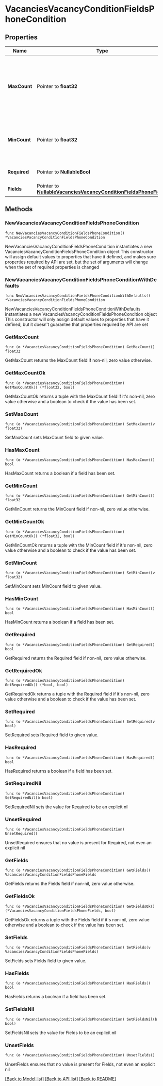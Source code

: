 # VacanciesVacancyConditionFieldsPhoneCondition

## Properties

Name | Type | Description | Notes
------------ | ------------- | ------------- | -------------
**MaxCount** | Pointer to **float32** | Максимальное количество объектов для полей, в которых передается список. Если &#x60;null&#x60; — количество неограниченно | [optional] 
**MinCount** | Pointer to **float32** | Минимальное количество объектов для полей, в которых передается список | [optional] 
**Required** | Pointer to **NullableBool** | Является ли поле необходимым? | [optional] 
**Fields** | Pointer to [**NullableVacanciesVacancyConditionFieldsPhoneFields**](VacanciesVacancyConditionFieldsPhoneFields.md) |  | [optional] 

## Methods

### NewVacanciesVacancyConditionFieldsPhoneCondition

`func NewVacanciesVacancyConditionFieldsPhoneCondition() *VacanciesVacancyConditionFieldsPhoneCondition`

NewVacanciesVacancyConditionFieldsPhoneCondition instantiates a new VacanciesVacancyConditionFieldsPhoneCondition object
This constructor will assign default values to properties that have it defined,
and makes sure properties required by API are set, but the set of arguments
will change when the set of required properties is changed

### NewVacanciesVacancyConditionFieldsPhoneConditionWithDefaults

`func NewVacanciesVacancyConditionFieldsPhoneConditionWithDefaults() *VacanciesVacancyConditionFieldsPhoneCondition`

NewVacanciesVacancyConditionFieldsPhoneConditionWithDefaults instantiates a new VacanciesVacancyConditionFieldsPhoneCondition object
This constructor will only assign default values to properties that have it defined,
but it doesn't guarantee that properties required by API are set

### GetMaxCount

`func (o *VacanciesVacancyConditionFieldsPhoneCondition) GetMaxCount() float32`

GetMaxCount returns the MaxCount field if non-nil, zero value otherwise.

### GetMaxCountOk

`func (o *VacanciesVacancyConditionFieldsPhoneCondition) GetMaxCountOk() (*float32, bool)`

GetMaxCountOk returns a tuple with the MaxCount field if it's non-nil, zero value otherwise
and a boolean to check if the value has been set.

### SetMaxCount

`func (o *VacanciesVacancyConditionFieldsPhoneCondition) SetMaxCount(v float32)`

SetMaxCount sets MaxCount field to given value.

### HasMaxCount

`func (o *VacanciesVacancyConditionFieldsPhoneCondition) HasMaxCount() bool`

HasMaxCount returns a boolean if a field has been set.

### GetMinCount

`func (o *VacanciesVacancyConditionFieldsPhoneCondition) GetMinCount() float32`

GetMinCount returns the MinCount field if non-nil, zero value otherwise.

### GetMinCountOk

`func (o *VacanciesVacancyConditionFieldsPhoneCondition) GetMinCountOk() (*float32, bool)`

GetMinCountOk returns a tuple with the MinCount field if it's non-nil, zero value otherwise
and a boolean to check if the value has been set.

### SetMinCount

`func (o *VacanciesVacancyConditionFieldsPhoneCondition) SetMinCount(v float32)`

SetMinCount sets MinCount field to given value.

### HasMinCount

`func (o *VacanciesVacancyConditionFieldsPhoneCondition) HasMinCount() bool`

HasMinCount returns a boolean if a field has been set.

### GetRequired

`func (o *VacanciesVacancyConditionFieldsPhoneCondition) GetRequired() bool`

GetRequired returns the Required field if non-nil, zero value otherwise.

### GetRequiredOk

`func (o *VacanciesVacancyConditionFieldsPhoneCondition) GetRequiredOk() (*bool, bool)`

GetRequiredOk returns a tuple with the Required field if it's non-nil, zero value otherwise
and a boolean to check if the value has been set.

### SetRequired

`func (o *VacanciesVacancyConditionFieldsPhoneCondition) SetRequired(v bool)`

SetRequired sets Required field to given value.

### HasRequired

`func (o *VacanciesVacancyConditionFieldsPhoneCondition) HasRequired() bool`

HasRequired returns a boolean if a field has been set.

### SetRequiredNil

`func (o *VacanciesVacancyConditionFieldsPhoneCondition) SetRequiredNil(b bool)`

 SetRequiredNil sets the value for Required to be an explicit nil

### UnsetRequired
`func (o *VacanciesVacancyConditionFieldsPhoneCondition) UnsetRequired()`

UnsetRequired ensures that no value is present for Required, not even an explicit nil
### GetFields

`func (o *VacanciesVacancyConditionFieldsPhoneCondition) GetFields() VacanciesVacancyConditionFieldsPhoneFields`

GetFields returns the Fields field if non-nil, zero value otherwise.

### GetFieldsOk

`func (o *VacanciesVacancyConditionFieldsPhoneCondition) GetFieldsOk() (*VacanciesVacancyConditionFieldsPhoneFields, bool)`

GetFieldsOk returns a tuple with the Fields field if it's non-nil, zero value otherwise
and a boolean to check if the value has been set.

### SetFields

`func (o *VacanciesVacancyConditionFieldsPhoneCondition) SetFields(v VacanciesVacancyConditionFieldsPhoneFields)`

SetFields sets Fields field to given value.

### HasFields

`func (o *VacanciesVacancyConditionFieldsPhoneCondition) HasFields() bool`

HasFields returns a boolean if a field has been set.

### SetFieldsNil

`func (o *VacanciesVacancyConditionFieldsPhoneCondition) SetFieldsNil(b bool)`

 SetFieldsNil sets the value for Fields to be an explicit nil

### UnsetFields
`func (o *VacanciesVacancyConditionFieldsPhoneCondition) UnsetFields()`

UnsetFields ensures that no value is present for Fields, not even an explicit nil

[[Back to Model list]](../README.md#documentation-for-models) [[Back to API list]](../README.md#documentation-for-api-endpoints) [[Back to README]](../README.md)


